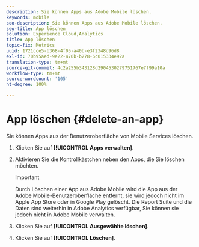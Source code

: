 ```yaml
---
description: Sie können Apps aus Adobe Mobile löschen.
keywords: mobile
seo-description: Sie können Apps aus Adobe Mobile löschen.
seo-title: App löschen
solution: Experience Cloud,Analytics
title: App löschen
topic-fix: Metrics
uuid: 1721cce5-b368-4f05-a40b-e3f2348d96d8
exl-id: 70b95aed-9e22-470b-b278-6c015334e92a
translation-type: tm+mt
source-git-commit: 4c2a255b343128d2904530279751767e7f99a10a
workflow-type: tm+mt
source-wordcount: '105'
ht-degree: 100%

---
```


# App löschen {#delete-an-app}

Sie können Apps aus der Benutzeroberfläche von Mobile Services löschen.

1. Klicken Sie auf **[!UICONTROL Apps verwalten]**.
1. Aktivieren Sie die Kontrollkästchen neben den Apps, die Sie löschen möchten.

   >[!IMPORTANT]
   >
   >Durch Löschen einer App aus Adobe Mobile wird die App aus der Adobe Mobile-Benutzeroberfläche entfernt, sie wird jedoch nicht im Apple App Store oder in Google Play gelöscht. Die Report Suite und die Daten sind weiterhin in Adobe Analytics verfügbar, Sie können sie jedoch nicht in Adobe Mobile verwalten.

1. Klicken Sie auf **[!UICONTROL Ausgewählte löschen]**.
1. Klicken Sie auf **[!UICONTROL Löschen]**.

